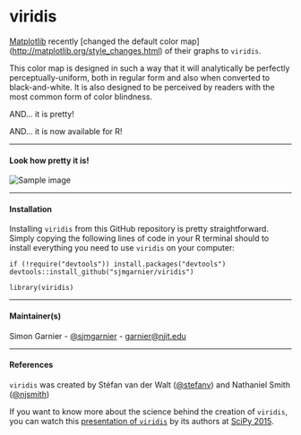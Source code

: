 # viridis

[Matplotlib](http://matplotlib.org/) recently [changed the default color map]
(http://matplotlib.org/style_changes.html) of their graphs to `viridis`. 

This color map is designed in such a way that it will analytically be perfectly 
perceptually-uniform, both in regular form and also when converted to black-and-white. 
It is also designed to be perceived by readers with the most common form of color 
blindness. 

AND... it is pretty!

AND... it is now available for R! 

---

#### Look how pretty it is! 

![Sample image](https://raw.githubusercontent.com/sjmgarnier/viridis/master/img/sample.png)

---

#### Installation
Installing `viridis` from this GitHub repository is pretty straightforward. 
Simply copying the following lines of code in your R terminal should to install 
everything you need to use `viridis` on your computer: 

```{r}
if (!require("devtools")) install.packages("devtools")
devtools::install_github("sjmgarnier/viridis")

library(viridis)
```

---

#### Maintainer(s)

Simon Garnier - [@sjmgarnier](https://twitter.com/sjmgarnier) - <garnier@njit.edu>

---

#### References

`viridis` was created by Stéfan van der Walt ([@stefanv](https://github.com/stefanv))
and Nathaniel Smith ([@njsmith](https://github.com/njsmith))

If you want to know more about the science behind the creation of `viridis`, you 
can watch this [presentation of `viridis`](https://youtu.be/xAoljeRJ3lU) by its 
authors at [SciPy 2015](http://scipy2015.scipy.org/). 





